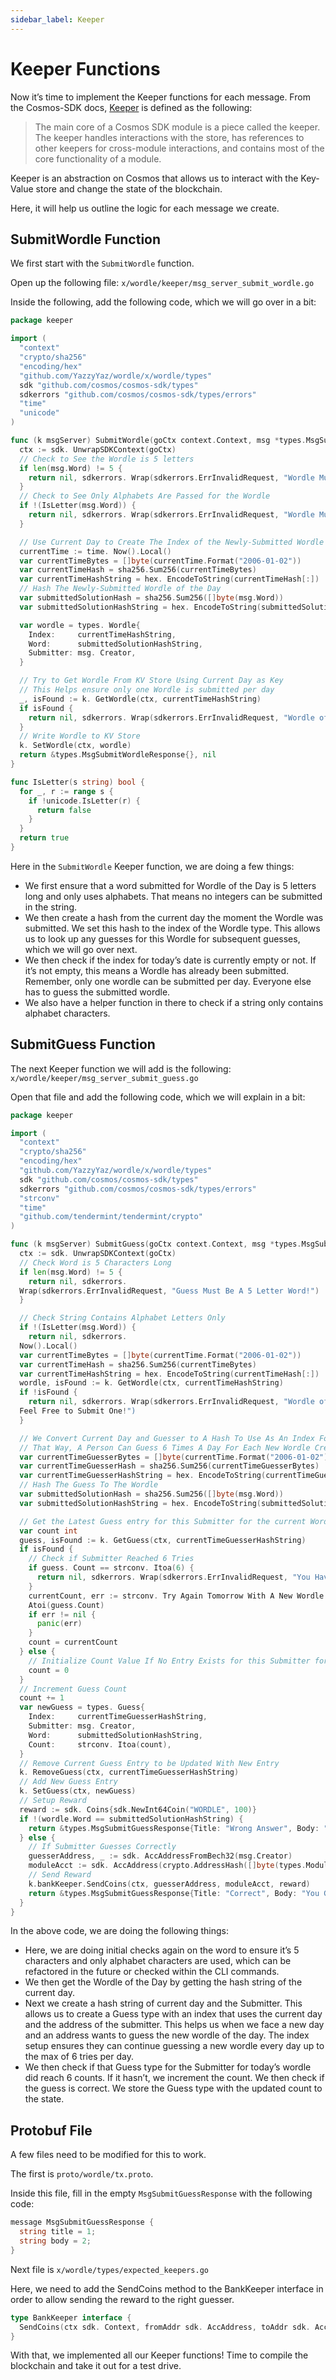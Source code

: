 ```yaml
---
sidebar_label: Keeper
---
```


# Keeper Functions
<!-- markdownlint-disable MD013 -->

Now it’s time to implement the Keeper functions for each message. From the Cosmos-SDK docs, [Keeper](https://docs.cosmos.network/master/building-modules/keeper.html) is defined as the following:

> The main core of a Cosmos SDK module is a piece called the keeper. The keeper handles interactions with the store, has references to other keepers for cross-module interactions, and contains most of the core functionality of a module.

Keeper is an abstraction on Cosmos that allows us to interact with the Key-Value store and change the state of the blockchain.

Here, it will help us outline the logic for each message we create.

## SubmitWordle Function

We first start with the `SubmitWordle` function.

Open up the following file: `x/wordle/keeper/msg_server_submit_wordle.go`

Inside the following, add the following code, which we will go over in a bit:

```go
package keeper

import (
  "context"
  "crypto/sha256"
  "encoding/hex"
  "github.com/YazzyYaz/wordle/x/wordle/types"
  sdk "github.com/cosmos/cosmos-sdk/types"
  sdkerrors "github.com/cosmos/cosmos-sdk/types/errors"
  "time"
  "unicode"
)

func (k msgServer) SubmitWordle(goCtx context.Context, msg *types.MsgSubmitWordle) (*types.MsgSubmitWordleResponse, error) {
  ctx := sdk. UnwrapSDKContext(goCtx)
  // Check to See the Wordle is 5 letters
  if len(msg.Word) != 5 {
    return nil, sdkerrors. Wrap(sdkerrors.ErrInvalidRequest, "Wordle Must Be A 5 Letter Word")
  }
  // Check to See Only Alphabets Are Passed for the Wordle
  if !(IsLetter(msg.Word)) {
    return nil, sdkerrors. Wrap(sdkerrors.ErrInvalidRequest, "Wordle Must Only Consist Of Letters In The Alphabet")
  }

  // Use Current Day to Create The Index of the Newly-Submitted Wordle of the Day
  currentTime := time. Now().Local()
  var currentTimeBytes = []byte(currentTime.Format("2006-01-02"))
  var currentTimeHash = sha256.Sum256(currentTimeBytes)
  var currentTimeHashString = hex. EncodeToString(currentTimeHash[:])
  // Hash The Newly-Submitted Wordle of the Day
  var submittedSolutionHash = sha256.Sum256([]byte(msg.Word))
  var submittedSolutionHashString = hex. EncodeToString(submittedSolutionHash[:])

  var wordle = types. Wordle{
    Index:     currentTimeHashString,
    Word:      submittedSolutionHashString,
    Submitter: msg. Creator,
  }

  // Try to Get Wordle From KV Store Using Current Day as Key
  // This Helps ensure only one Wordle is submitted per day
  _, isFound := k. GetWordle(ctx, currentTimeHashString)
  if isFound {
    return nil, sdkerrors. Wrap(sdkerrors.ErrInvalidRequest, "Wordle of the Day is Already Submitted")
  }
  // Write Wordle to KV Store
  k. SetWordle(ctx, wordle)
  return &types.MsgSubmitWordleResponse{}, nil
}

func IsLetter(s string) bool {
  for _, r := range s {
    if !unicode.IsLetter(r) {
      return false
    }
  }
  return true
}
```

Here in the `SubmitWordle` Keeper function, we are doing a few things:

* We first ensure that a word submitted for Wordle of the Day is 5 letters long and only uses alphabets. That means no integers can be submitted in the string.
* We then create a hash from the current day the moment the Wordle was submitted. We set this hash to the index of the Wordle type. This allows us to look up any guesses for this Wordle for subsequent guesses, which we will go over next.
* We then check if the index for today’s date is currently empty or not. If it’s not empty, this means a Wordle has already been submitted. Remember, only one wordle can be submitted per day. Everyone else has to guess the submitted wordle.
* We also have a helper function in there to check if a string only contains alphabet characters.

## SubmitGuess Function

The next Keeper function we will add is the following: `x/wordle/keeper/msg_server_submit_guess.go`

Open that file and add the following code, which we will explain in a bit:

```go
package keeper

import (
  "context"
  "crypto/sha256"
  "encoding/hex"
  "github.com/YazzyYaz/wordle/x/wordle/types"
  sdk "github.com/cosmos/cosmos-sdk/types"
  sdkerrors "github.com/cosmos/cosmos-sdk/types/errors"
  "strconv"
  "time"
  "github.com/tendermint/tendermint/crypto"
)

func (k msgServer) SubmitGuess(goCtx context.Context, msg *types.MsgSubmitGuess) (*types.MsgSubmitGuessResponse, error) {
  ctx := sdk. UnwrapSDKContext(goCtx)
  // Check Word is 5 Characters Long
  if len(msg.Word) != 5 {
    return nil, sdkerrors.
  Wrap(sdkerrors.ErrInvalidRequest, "Guess Must Be A 5 Letter Word!")
  }

  // Check String Contains Alphabet Letters Only
  if !(IsLetter(msg.Word)) {
    return nil, sdkerrors.
  Now().Local()
  var currentTimeBytes = []byte(currentTime.Format("2006-01-02"))
  var currentTimeHash = sha256.Sum256(currentTimeBytes)
  var currentTimeHashString = hex. EncodeToString(currentTimeHash[:])
  wordle, isFound := k. GetWordle(ctx, currentTimeHashString)
  if !isFound {
    return nil, sdkerrors. Wrap(sdkerrors.ErrInvalidRequest, "Wordle of The Day Hasn't Been Submitted Yet. Feel Free to Submit One!")
  Feel Free to Submit One!")
  }

  // We Convert Current Day and Guesser to A Hash To Use As An Index For Today's Guesses For That Guesser
  // That Way, A Person Can Guess 6 Times A Day For Each New Wordle Created
  var currentTimeGuesserBytes = []byte(currentTime.Format("2006-01-02") + msg. Creator)
  var currentTimeGuesserHash = sha256.Sum256(currentTimeGuesserBytes)
  var currentTimeGuesserHashString = hex. EncodeToString(currentTimeGuesserHash[:])
  // Hash The Guess To The Wordle
  var submittedSolutionHash = sha256.Sum256([]byte(msg.Word))
  var submittedSolutionHashString = hex. EncodeToString(submittedSolutionHash[:])

  // Get the Latest Guess entry for this Submitter for the current Wordle of the Day
  var count int
  guess, isFound := k. GetGuess(ctx, currentTimeGuesserHashString)
  if isFound {
    // Check if Submitter Reached 6 Tries
    if guess. Count == strconv. Itoa(6) {
      return nil, sdkerrors. Wrap(sdkerrors.ErrInvalidRequest, "You Have Guessed The Maximum Amount of Times for The Day! Try Again Tomorrow With A New Wordle.")
    }
    currentCount, err := strconv. Try Again Tomorrow With A New Wordle.")
    Atoi(guess.Count)
    if err != nil {
      panic(err)
    }
    count = currentCount
  } else {
    // Initialize Count Value If No Entry Exists for this Submitter for Today's Wordle
    count = 0
  }
  // Increment Guess Count
  count += 1
  var newGuess = types. Guess{
    Index:     currentTimeGuesserHashString,
    Submitter: msg. Creator,
    Word:      submittedSolutionHashString,
    Count:     strconv. Itoa(count),
  }
  // Remove Current Guess Entry to be Updated With New Entry
  k. RemoveGuess(ctx, currentTimeGuesserHashString)
  // Add New Guess Entry
  k. SetGuess(ctx, newGuess)
  // Setup Reward 
  reward := sdk. Coins{sdk.NewInt64Coin("WORDLE", 100)}
  if !(wordle.Word == submittedSolutionHashString) {
    return &types.MsgSubmitGuessResponse{Title: "Wrong Answer", Body: "Your Guess Was Wrong. Try Again"}, nil
  } else {
    // If Submitter Guesses Correctly
    guesserAddress, _ := sdk. AccAddressFromBech32(msg.Creator)
    moduleAcct := sdk. AccAddress(crypto.AddressHash([]byte(types.ModuleName)))
    // Send Reward
    k.bankKeeper.SendCoins(ctx, guesserAddress, moduleAcct, reward) 
    return &types.MsgSubmitGuessResponse{Title: "Correct", Body: "You Guessed The Wordle Correctly!"}, nil
  }
}
```

In the above code, we are doing the following things:

* Here, we are doing initial checks again on the word to ensure it’s 5 characters and only alphabet characters are used, which can be refactored in the future or checked within the CLI commands.
* We then get the Wordle of the Day by getting the hash string of the current day.
* Next we create a hash string of current day and the Submitter. This allows us to create a Guess type with an index that uses the current day and the address of the submitter. This helps us when we face a new day and an address wants to guess the new wordle of the day. The index setup ensures they can continue guessing a new wordle every day up to the max of 6 tries per day.
* We then check if that Guess type for the Submitter for today’s wordle did reach 6 counts. If it hasn’t, we increment the count. We then check if the guess is correct. We store the Guess type with the updated count to the state.

## Protobuf File

  A few files need to be modified for this to work.

The first is `proto/wordle/tx.proto`.

Inside this file, fill in the empty `MsgSubmitGuessResponse` with the following code:

```go
message MsgSubmitGuessResponse {
  string title = 1;
  string body = 2;
}
```

Next file is `x/wordle/types/expected_keepers.go`

Here, we need to add the SendCoins method to the BankKeeper interface in order to allow sending the reward to the right guesser.

```go
type BankKeeper interface {
  SendCoins(ctx sdk. Context, fromAddr sdk. AccAddress, toAddr sdk. AccAddress, amt sdk. Coins) error
}
```

With that, we implemented all our Keeper functions! Time to compile the blockchain and take it out for a test drive.
